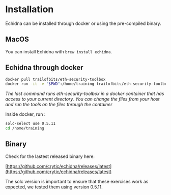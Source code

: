 # Installation

Echidna can be installed through docker or using the pre-compiled binary.

## MacOS

You can install Echidna with `brew install echidna`. 

## Echidna through docker

```bash
docker pull trailofbits/eth-security-toolbox
docker run -it -v "$PWD":/home/training trailofbits/eth-security-toolbox
```

*The last command runs eth-security-toolbox in a docker container that has access to your current directory. You can change the files from your host and run the tools on the files through the container*

Inside docker, run :

```bash
solc-select use 0.5.11
cd /home/training
```

## Binary

Check for the lastest released binary here:

[https://github.com/crytic/echidna/releases/latest](https://github.com/crytic/echidna/releases/latest)

The solc version is important to ensure that these exercises work as expected, we tested them using version 0.5.11.
